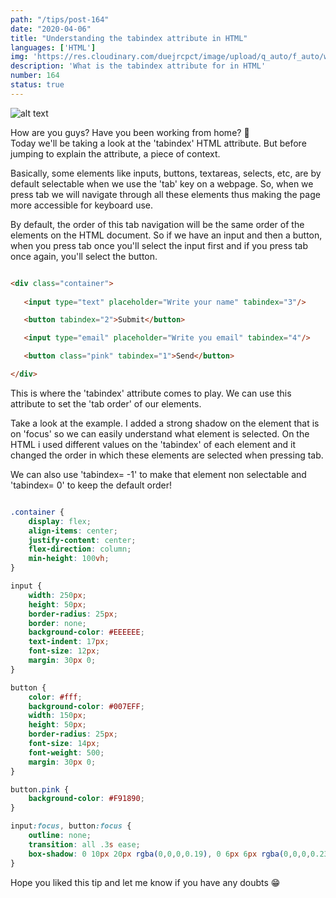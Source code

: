 ```yaml
---
path: "/tips/post-164"
date: "2020-04-06"
title: "Understanding the tabindex attribute in HTML"
languages: ['HTML']
img: 'https://res.cloudinary.com/duejrcpct/image/upload/q_auto/f_auto/w_1000/v1588362341/tips/164-1_md0zof.png'
description: 'What is the tabindex attribute for in HTML'
number: 164
status: true
---
```


![alt text](https://res.cloudinary.com/duejrcpct/image/upload/q_auto/v1589127918/tips/164-2_ebvmao.gif "HTML tabindex")


How are you guys? Have you been working from home? 🤔  
Today we'll be taking a look at the 'tabindex' HTML attribute. But before jumping to explain the attribute, a piece of context.

Basically, some elements like inputs, buttons, textareas, selects, etc, are by default selectable when we use the 'tab' key on a webpage. So, when we press tab we will navigate through all these elements thus making the page more accessible for keyboard use.

By default, the order of this tab navigation will be the same order of the elements on the HTML document. So if we have an input and then a button, when you press tab once you'll select the input first and if you press tab once again, you'll select the button.


 ```html

<div class="container">
            
    <input type="text" placeholder="Write your name" tabindex="3"/>

    <button tabindex="2">Submit</button>

    <input type="email" placeholder="Write you email" tabindex="4"/>

    <button class="pink" tabindex="1">Send</button>

</div>

 ```

This is where the 'tabindex' attribute comes to play. We can use this attribute to set the 'tab order' of our elements.

Take a look at the example. I added a strong shadow on the element that is on 'focus' so we can easily understand what element is selected. On the HTML i used different values on the 'tabindex' of each element and it changed the order in which these elements are selected when pressing tab.

We can also use 'tabindex= -1' to make that element non selectable and 'tabindex= 0' to keep the default order!

```css

.container {
    display: flex;
    align-items: center;
    justify-content: center;
    flex-direction: column;
    min-height: 100vh;
}

input {
    width: 250px;
    height: 50px;
    border-radius: 25px;
    border: none;
    background-color: #EEEEEE;
    text-indent: 17px;
    font-size: 12px;
    margin: 30px 0;
}

button {
    color: #fff;
    background-color: #007EFF;
    width: 150px;
    height: 50px;
    border-radius: 25px;
    font-size: 14px;
    font-weight: 500;
    margin: 30px 0;
}

button.pink {
    background-color: #F91890;
}

input:focus, button:focus {
    outline: none;
    transition: all .3s ease;
    box-shadow: 0 10px 20px rgba(0,0,0,0.19), 0 6px 6px rgba(0,0,0,0.23);
}

 ```

Hope you liked this tip and let me know if you have any doubts 😁
